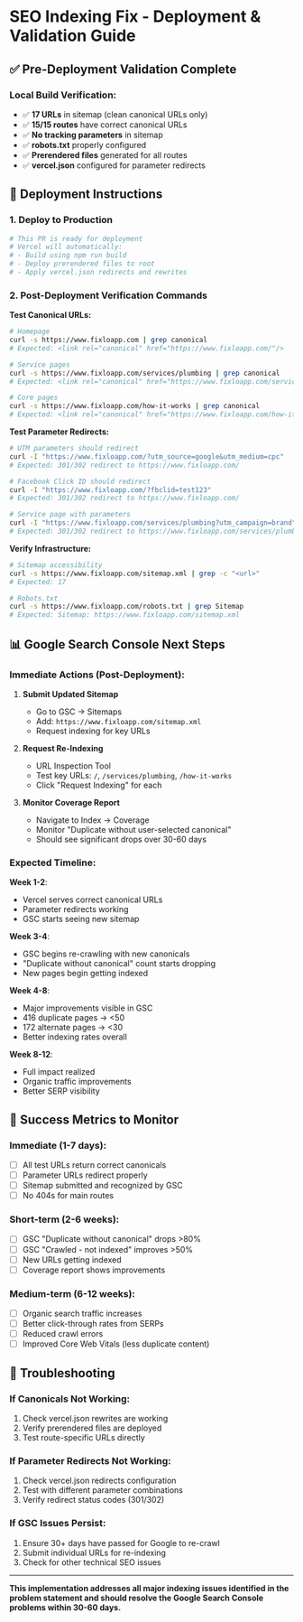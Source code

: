# SEO Indexing Fix - Deployment & Validation Guide

## ✅ Pre-Deployment Validation Complete

### Local Build Verification:
- ✅ **17 URLs** in sitemap (clean canonical URLs only)
- ✅ **15/15 routes** have correct canonical URLs  
- ✅ **No tracking parameters** in sitemap
- ✅ **robots.txt** properly configured
- ✅ **Prerendered files** generated for all routes
- ✅ **vercel.json** configured for parameter redirects

## 🚀 Deployment Instructions

### 1. Deploy to Production
```bash
# This PR is ready for deployment
# Vercel will automatically:
# - Build using npm run build
# - Deploy prerendered files to root
# - Apply vercel.json redirects and rewrites
```

### 2. Post-Deployment Verification Commands

**Test Canonical URLs:**
```bash
# Homepage
curl -s https://www.fixloapp.com | grep canonical
# Expected: <link rel="canonical" href="https://www.fixloapp.com/"/>

# Service pages  
curl -s https://www.fixloapp.com/services/plumbing | grep canonical
# Expected: <link rel="canonical" href="https://www.fixloapp.com/services/plumbing"/>

# Core pages
curl -s https://www.fixloapp.com/how-it-works | grep canonical
# Expected: <link rel="canonical" href="https://www.fixloapp.com/how-it-works"/>
```

**Test Parameter Redirects:**
```bash  
# UTM parameters should redirect
curl -I "https://www.fixloapp.com/?utm_source=google&utm_medium=cpc"
# Expected: 301/302 redirect to https://www.fixloapp.com/

# Facebook Click ID should redirect
curl -I "https://www.fixloapp.com/?fbclid=test123" 
# Expected: 301/302 redirect to https://www.fixloapp.com/

# Service page with parameters
curl -I "https://www.fixloapp.com/services/plumbing?utm_campaign=brand"
# Expected: 301/302 redirect to https://www.fixloapp.com/services/plumbing
```

**Verify Infrastructure:**
```bash
# Sitemap accessibility
curl -s https://www.fixloapp.com/sitemap.xml | grep -c "<url>"
# Expected: 17

# Robots.txt
curl -s https://www.fixloapp.com/robots.txt | grep Sitemap
# Expected: Sitemap: https://www.fixloapp.com/sitemap.xml
```

## 📊 Google Search Console Next Steps

### Immediate Actions (Post-Deployment):
1. **Submit Updated Sitemap**
   - Go to GSC → Sitemaps
   - Add: `https://www.fixloapp.com/sitemap.xml` 
   - Request indexing for key URLs

2. **Request Re-Indexing**  
   - URL Inspection Tool
   - Test key URLs: `/`, `/services/plumbing`, `/how-it-works`
   - Click "Request Indexing" for each

3. **Monitor Coverage Report**
   - Navigate to Index → Coverage
   - Monitor "Duplicate without user-selected canonical"
   - Should see significant drops over 30-60 days

### Expected Timeline:

**Week 1-2**: 
- Vercel serves correct canonical URLs
- Parameter redirects working
- GSC starts seeing new sitemap

**Week 3-4**:
- GSC begins re-crawling with new canonicals
- "Duplicate without canonical" count starts dropping
- New pages begin getting indexed

**Week 4-8**: 
- Major improvements visible in GSC
- 416 duplicate pages → <50
- 172 alternate pages → <30
- Better indexing rates overall

**Week 8-12**:
- Full impact realized
- Organic traffic improvements
- Better SERP visibility

## 🎯 Success Metrics to Monitor

### Immediate (1-7 days):
- [ ] All test URLs return correct canonicals
- [ ] Parameter URLs redirect properly
- [ ] Sitemap submitted and recognized by GSC
- [ ] No 404s for main routes

### Short-term (2-6 weeks):
- [ ] GSC "Duplicate without canonical" drops >80%
- [ ] GSC "Crawled - not indexed" improves >50%
- [ ] New URLs getting indexed
- [ ] Coverage report shows improvements

### Medium-term (6-12 weeks):
- [ ] Organic search traffic increases
- [ ] Better click-through rates from SERPs
- [ ] Reduced crawl errors
- [ ] Improved Core Web Vitals (less duplicate content)

## 🚨 Troubleshooting

### If Canonicals Not Working:
1. Check vercel.json rewrites are working
2. Verify prerendered files are deployed
3. Test route-specific URLs directly

### If Parameter Redirects Not Working:
1. Check vercel.json redirects configuration
2. Test with different parameter combinations
3. Verify redirect status codes (301/302)

### If GSC Issues Persist:
1. Ensure 30+ days have passed for Google to re-crawl
2. Submit individual URLs for re-indexing
3. Check for other technical SEO issues

---

**This implementation addresses all major indexing issues identified in the problem statement and should resolve the Google Search Console problems within 30-60 days.**